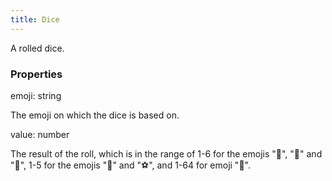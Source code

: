 ```yaml
---
title: Dice
---
```


A rolled dice.

### Properties

<div class="flex flex-col gap-3"><div><div class="flex gap-2"><div class="font-mono p" id="p_emoji" data-anchor><span class="font-bold">emoji</span><span class="opacity-50">:</span> <span>string</span></div></div><div class="pl-3"><div class="no-margin">

The emoji on which the dice is based on.

</div></div></div><div><div class="flex gap-2"><div class="font-mono p" id="p_value" data-anchor><span class="font-bold">value</span><span class="opacity-50">:</span> <span>number</span></div></div><div class="pl-3"><div class="no-margin">

The result of the roll, which is in the range of 1-6 for the emojis "🎲", "🎯" and "🎳",  1-5 for the emojis "🏀" and "⚽", and 1-64 for emoji "🎰".

</div></div></div></div>

